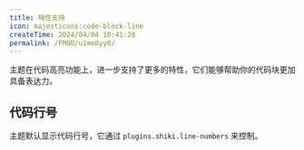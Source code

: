 ```yaml
---
title: 特性支持
icon: majesticons:code-block-line
createTime: 2024/04/04 10:41:28
permalink: /FMOD/u1me0yy0/
---
```


主题在代码高亮功能上，进一步支持了更多的特性，它们能够帮助你的代码块更加具备表达力。

## 代码行号

主题默认显示代码行号，它通过 `plugins.shiki.line-numbers` 来控制。